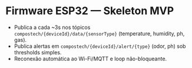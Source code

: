# Firmware ESP32 — Skeleton MVP

- Publica a cada ~3s nos tópicos `compostech/{deviceId}/data/{sensorType}` (temperature, humidity, ph, gas).
- Publica alertas em `compostech/{deviceId}/alert/{type}` (odor, ph) sob thresholds simples.
- Reconexão automática ao Wi-Fi/MQTT e loop não-bloqueante.